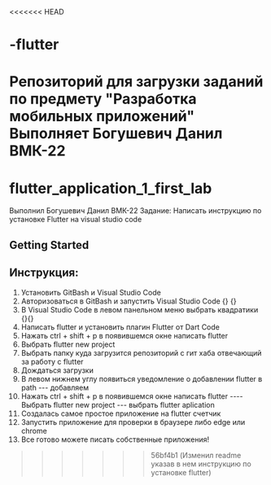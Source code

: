 <<<<<<< HEAD
# -flutter
Репозиторий для загрузки заданий по предмету "Разработка мобильных приложений" Выполняет Богушевич Данил ВМК-22
=======
# flutter_application_1_first_lab

Выполнил Богушевич Данил ВМК-22 
Задание: Написать инструкцию по установке Flutter на visual studio code

## Getting Started

## Инструкция:

1. Установить GitBash и Visual Studio Code                             
2. Авторизоваться в GitBash и запустить Visual Studio Code
                                                                  {}  {}
3. В Visual Studio Code в левом панельном меню выбрать квадратики {}{}
4. Написать flutter и установить плагин Flutter от Dart Code
5. Нажать ctrl + shift + p в появившемся окне написать flutter
6. Выбрать flutter new project
7. Выбрать папку куда загрузится репозиторий с гит хаба отвечающий за работу с flutter
8. Дождаться загрузки
9. В левом нижнем углу появиться уведомление о добавлении flutter в path --- добавляем
10. Нажать ctrl + shift + p в появившемся окне написать flutter ---- Выбрать flutter new project --- выбрать flutter aplication
11. Создалась самое простое приложение на flutter счетчик
12. Запустить приложение для проверки в браузере либо edge или chrome
13. Все готово можете писать собственные приложения!
>>>>>>> 56bf4b1 (Изменил readme указав в нем инструкцию по установке flutter)
